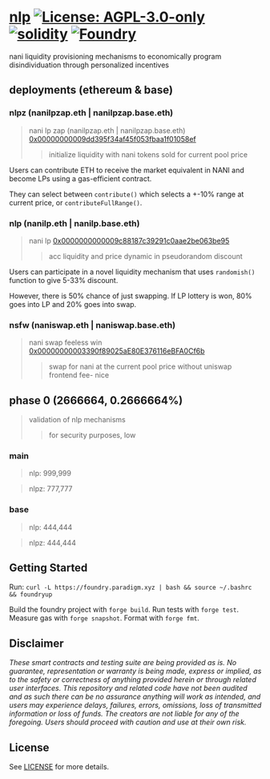 # [nlp](https://github.com/z0r0z/zenplate)  [![License: AGPL-3.0-only](https://img.shields.io/badge/License-AGPL-black.svg)](https://opensource.org/license/agpl-v3/) [![solidity](https://img.shields.io/badge/solidity-%5E0.8.28-black)](https://docs.soliditylang.org/en/v0.8.28/) [![Foundry](https://img.shields.io/badge/Built%20with-Foundry-000000.svg)](https://getfoundry.sh/)

nani liquidity provisioning mechanisms to economically program disindividuation through personalized incentives

## deployments (ethereum & base)

### nlpz (nanilpzap.eth | nanilpzap.base.eth)
> nani lp zap (nanilpzap.eth | nanilpzap.base.eth)
[0x00000000009dd395f34af45f053fbaa1f01058ef](https://etherscan.io/address/0x00000000009dd395f34af45f053fbaa1f01058ef)
> > initialize liquidity with nani tokens sold for current pool price

Users can contribute ETH to receive the market equivalent in NANI and become LPs using a gas-efficient contract.

They can select between `contribute()` which selects a +-10% range at current price, or `contributeFullRange()`.

### nlp (nanilp.eth | nanilp.base.eth)
> nani lp
[0x0000000000009c88187c39291c0aae2be063be95](https://etherscan.io/address/0x0000000000009c88187c39291c0aae2be063be95)
> > acc liquidity and price dynamic in pseudorandom discount

Users can participate in a novel liquidity mechanism that uses `randomish()` function to give 5-33% discount.

However, there is 50% chance of just swapping. If LP lottery is won, 80% goes into LP and 20% goes into swap.

### nsfw (naniswap.eth | naniswap.base.eth)
> nani swap feeless win
[0x00000000003390f89025aE80E376116eBFA0Cf6b](https://etherscan.io/address/0x00000000003390f89025aE80E376116eBFA0Cf6b)
> > swap for nani at the current pool price without uniswap frontend fee- nice

## phase 0 (2666664, 0.2666664%)
> validation of nlp mechanisms
>> for security purposes, low

### main

> nlp: 999,999

> nlpz: 777,777

### base

> nlp: 444,444

> nlpz: 444,444

## Getting Started

Run: `curl -L https://foundry.paradigm.xyz | bash && source ~/.bashrc && foundryup`

Build the foundry project with `forge build`. Run tests with `forge test`. Measure gas with `forge snapshot`. Format with `forge fmt`.

## Disclaimer

*These smart contracts and testing suite are being provided as is. No guarantee, representation or warranty is being made, express or implied, as to the safety or correctness of anything provided herein or through related user interfaces. This repository and related code have not been audited and as such there can be no assurance anything will work as intended, and users may experience delays, failures, errors, omissions, loss of transmitted information or loss of funds. The creators are not liable for any of the foregoing. Users should proceed with caution and use at their own risk.*

## License

See [LICENSE](./LICENSE) for more details.
